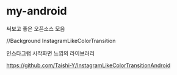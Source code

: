 # my-android
써보고 좋은 오픈소스 모음







//Background
InstagramLikeColorTransition

인스타그램 시작화면 느낌의 라이브러리

https://github.com/Taishi-Y/InstagramLikeColorTransitionAndroid
